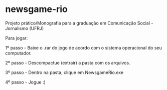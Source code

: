 newsgame-rio
============

Projeto prático/Monografia para a graduação em Comunicação Social - Jornalismo (UFRJ)

Para jogar:

1º passo - Baixe o .rar do jogo de acordo com o sistema operacional do seu computador.

2º passo - Descompactue (extrair) a pasta com os arquivos.

3º passo - Dentro na pasta, clique em NewsgameRio.exe

4º passo - Jogue :)

